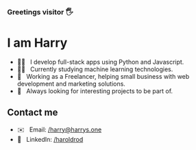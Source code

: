 ### Greetings visitor 🖐

<h1>I am Harry</h1>

- 🧙‍♂️ &nbsp; I develop full-stack apps using Python and Javascript.
- 👨‍💻 &nbsp; Currently studying machine learning technologies.
- 🤹 &nbsp; Working as a Freelancer, helping small business with web development and marketing solutions.
- 🚀 &nbsp; Always looking for interesting projects to be part of.

<h2>Contact me</h2>

- ✉️ &nbsp; Email: [/harry@harrys.one](mailto:harry@harrys.one)
- 💼 &nbsp; LinkedIn: [/haroldrod](https://www.linkedin.com/in/haroldrod/)
